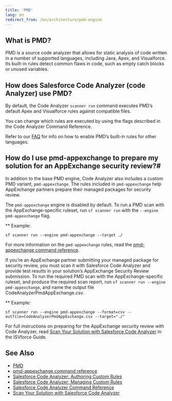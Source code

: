 ```yaml
---
title: 'PMD'
lang: en
redirect_from: /en/architecture/pmd-engine
---
```

## What is PMD?
PMD is a source code analyzer that allows for static analysis of code written in a number of supported languages, including Java, Apex, and Visualforce. Its built-in rules detect common flaws in code, such as empty catch blocks or unused variables.

## How does Salesforce Code Analyzer (code Analyzer) use PMD?
By default, the Code Analyzer ```scanner run``` command executes PMD’s default Apex and Visualforce rules against compatible files. 

You can change which rules are executed by using the flags described in the Code Analyzer Command Reference.

Refer to our [FAQ](./en/v3.x/faq/#q-how-do-i-enable-engine-xs-default-rules-for-language-y) for info on how to enable PMD’s built-in rules for other languages.

## How do I use pmd-appexchange to prepare my solution for an AppExchange security review?#

In addition to the base PMD engine, Code Analyzer also includes a custom PMD variant, `pmd-appexchange`. The rules included in `pmd-appexchange` help AppExchange partners prepare their managed packages for security review.

The `pmd-appexchange` engine is disabled by default. To run a PMD scan with the AppExchange-specific ruleset, run `sf scanner run` with the `--engine pmd-appexchange` flag.

** Example:

`sf scanner run --engine pmd-appexchange --target ./`

For more information on the `pmd-appexchange` rules, read the [pmd-appexchange command reference](https://github.com/forcedotcom/sfdx-scanner/tree/dev/pmd-appexchange).

If you’re an AppExchange partner submitting your managed package for security review, you must scan it with Salesforce Code Analyzer and provide test results in your solution’s AppExchange Security Review submission. To run the required PMD scan with the AppExchange-specific ruleset, and produce the required scan report, run `sf scanner run --engine pmd-appexchange`, and name the output file CodeAnalyzerPmdAppExchange.csv.

** Example:

`sf scanner run --engine pmd-appexchange --format=csv --outfile=CodeAnalyzerPmdAppExchange.csv --target="./"`

For full instructions on preparing for the AppExchange security review with Code Analyzer, read [Scan Your Solution with Salesforce Code Analyzer](https://developer.salesforce.com/docs/atlas.en-us.packagingGuide.meta/packagingGuide/security_review_code_analyzer_scan.htm) in the ISVforce Guide.

## See Also

- [PMD](https://pmd.github.io/#home)
- [pmd-appexchange command reference](https://github.com/forcedotcom/sfdx-scanner/tree/dev/pmd-appexchange)
- [Salesforce Code Analyzer: Authoring Custom Rules](./en/v3.x/custom-rules/author/)
- [Salesforce Code Analyzer: Managing Custom Rules](./en/v3.x/custom-rules/manage/)
- [Salesforce Code Analyzer Command Reference](./en/v3.x/scanner-commands/run/#options)
- [Scan Your Solution with Salesforce Code Analyzer](https://developer.salesforce.com/docs/atlas.en-us.packagingGuide.meta/packagingGuide/security_review_code_analyzer_scan.htm)
